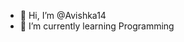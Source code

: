 - 👋 Hi, I’m @Avishka14
- 🌱 I’m currently learning Programming

<!---
Avishka14/Avishka14 is a ✨ special ✨ repository because its `README.md` (this file) appears on your GitHub profile.
You can click the Preview link to take a look at your changes.
--->
